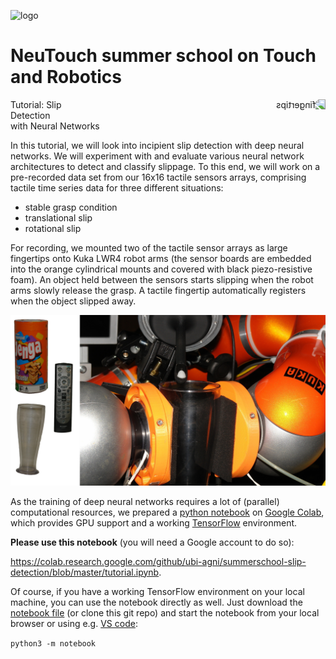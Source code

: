 ![logo](https://neutouch.eu/templates/yootheme/cache/g37-01577415.png)
# NeuTouch summer school on Touch and Robotics
<img src="https://ni.www.techfak.uni-bielefeld.de/files/myrmex_0.png" alt="fingertips" width="400" align="right" style="padding: 0px 10px 10px 0px; transform: scaleX(-1)"/>

Tutorial: Slip Detection with Neural Networks

In this tutorial, we will look into incipient slip detection with deep neural networks. We will experiment with and evaluate various neural network architectures to detect and classify slippage.
To this end, we will work on a pre-recorded data set from our 16x16 tactile sensors arrays, comprising tactile time series data for three different situations:

- stable grasp condition
- translational slip
- rotational slip

For recording, we mounted two of the tactile sensor arrays as large fingertips onto Kuka LWR4 robot arms (the sensor boards are embedded into the orange cylindrical mounts and covered with black piezo-resistive foam).
An object held between the sensors starts slipping when the robot arms slowly release the grasp.
A tactile fingertip automatically registers when the object slipped away.

![setup](media/setup.jpg)

As the training of deep neural networks requires a lot of (parallel) computational resources, we prepared a [python notebook](https://colab.research.google.com/github/ubi-agni/summerschool-slip-detection/blob/master/tutorial.ipynb) on [Google Colab](https://colab.research.google.com/notebooks/intro.ipynb), which provides GPU support and a working [TensorFlow](https://www.tensorflow.org/install) environment.

**Please use this notebook** (you will need a Google account to do so):

https://colab.research.google.com/github/ubi-agni/summerschool-slip-detection/blob/master/tutorial.ipynb.

Of course, if you have a working TensorFlow environment on your local machine, you can use the notebook directly as well. Just download the [notebook file](https://github.com/ubi-agni/summerschool-slip-detection/blob/master/tutorial.ipynb) (or clone this git repo) and start the notebook from your local browser or using e.g. [VS code](https://code.visualstudio.com/docs/datascience/jupyter-notebooks):

`python3 -m notebook`

